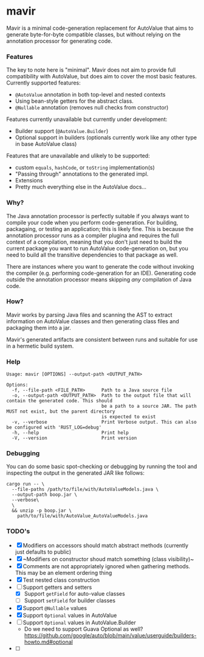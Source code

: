 # mavir

Mavir is a minimal code-generation replacement for AutoValue that aims to generate byte-for-byte compatible
classes, but without relying on the annotation processor for generating code.

### Features

The key to note here is "minimal". Mavir does not aim to provide full compatibility with AutoValue, but does
aim to cover the most basic features. Currently supported features:

- `@AutoValue` annotation in both top-level and nested contexts
- Using bean-style getters for the abstract class.
- `@Nullable` annotation (removes null checks from constructor)

Features currently unavailable but currently under development:

- Builder support (`@AutoValue.Builder`)
- Optional support in builders (optionals currently work like any other type in base AutoValue class)

Features that are unavailable and ulikely to be supported:

- custom `equals`, `hashCode`, or `toString` implementation(s)
- "Passing through" annotations to the generated impl.
- Extensions
- Pretty much everything else in the AutoValue docs...

### Why?

The Java annotation processor is perfectly suitable if you always want to compile your code when you perform
code-generation. For building, packagaing, or testing an application; this is likely fine. This is because the
annotation processor runs as a compiler plugina and requires the full context of a compilation, meaning that you
don't just need to build the current package you want to run AutoValue code-generation on, but you need to build all
the transitive dependencies to that package as well.

There are instances where you want to generate the code without invoking the compiler (e.g. performing code-generation
for an IDE). Generating code outside the annotation processor means skipping _any_ compilation of Java code.


### How?

Mavir works by parsing Java files and scanning the AST to extract information on AutoValue classes and then generating
class files and packaging them into a jar.

Mavir's generated artifacts are consistent between runs and suitable for use in a hermetic build system.

### Help

```text
Usage: mavir [OPTIONS] --output-path <OUTPUT_PATH>

Options:
  -f, --file-path <FILE_PATH>      Path to a Java source file
  -o, --output-path <OUTPUT_PATH>  Path to the output file that will contain the generated code. This should
                                   be a path to a source JAR. The path MUST not exist, but the parent directory
                                   is expected to exist
  -v, --verbose                    Print Verbose output. This can also be configured with 'RUST_LOG=debug'
  -h, --help                       Print help
  -V, --version                    Print version
```

### Debugging

You can do some basic spot-checking or debugging by running the tool and inspecting
the output in the generated JAR like follows:
```shell
cargo run -- \
  --file-paths /path/to/file/with/AutoValueModels.java \
  --output-path boop.jar \
  --verbose\
  \
  && unzip -p boop.jar \
    path/to/file/with/AutoValue_AutoValueModels.java
```

### TODO's

- [x] Modifiers on accessors should match abstract methods (currently just defaults to public)
- [x] ~Modifiers on constructor shoud match something (class visibility)~
- [x] Comments are not appropriately ignored when gathering methods.
      This may be an element ordering thing
- [x] Test nested class construction
- [ ] Support getters and setters
  - [x] Support `getField` for auto-value classes
  - [ ] Support `setField` for builder classes
- [x] Support `@Nullable` values
- [x] Support `Optional` values in AutoValue
- [ ] Support `Optional` values in AutoValue.Builder
  - Do we need to support Guava Optional as well?
    https://github.com/google/auto/blob/main/value/userguide/builders-howto.md#optional
- [ ]
